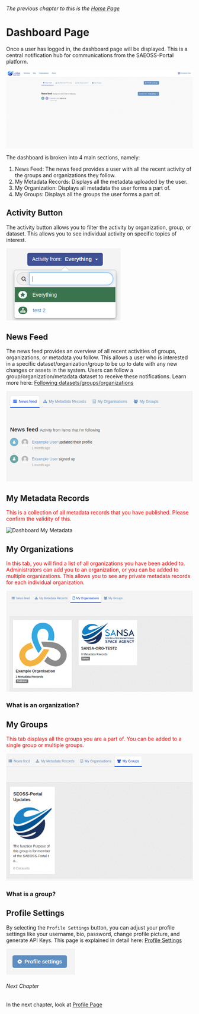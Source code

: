 ###### The previous chapter to this is the [Home Page](./home.md)

# Dashboard Page

Once a user has logged in, the dashboard page will be displayed. This is a central notification hub for communications from the SAEOSS-Portal platform.

![dashboard](./img/Dashboard.png)

The dashboard is broken into 4 main sections, namely:

   1. News Feed: The news feed provides a user with all the recent activity of the groups and organizations they follow.
   2. My Metadata Records: Displays all the metadata uploaded by the user.
   3. My Organization: Displays all metadata the user forms a part of.
   4. My Groups: Displays all the groups the user forms a part of.

## Activity Button

The activity button allows you to filter the activity by organization, group, or dataset. This allows you to see individual activity on specific topics of interest.

![Activity Button](./img/activity_button.png)

## News Feed

The news feed provides an overview of all recent activities of groups, organizations, or metadata you follow. This allows a user who is interested in a specific dataset/organization/group to be up to date with any new changes or assets in the system. Users can follow a group/organization/metadata dataset to receive these notifications. Learn more here: [Following datasets/groups/organizations](./metadata.md#following-datasets)

![News_feed](./img/news_feed.png)

## My Metadata Records

<p style="color: red;">This is a collection of all metadata records that you have published. Please confirm the validity of this.</p>

![Dashboard My Metadata]()

## My Organizations

<p style="color: red;">In this tab, you will find a list of all organizations you have been added to. Administrators can add you to an organization, or you can be added to multiple organizations. This allows you to see any private metadata records for each individual organization.</p>  

![dashboard_myorganizations](./img/dashboard_myorganisations.png)

### What is an organization?

## My Groups

<p style="color: red;">This tab displays all the groups you are a part of. You can be added to a single group or multiple groups.</p>

![dashboard_mygroups](./img/dashboard_mygroups.png)

### What is a group?

## Profile Settings

By selecting the `Profile Settings` button, you can adjust your profile settings like your username, bio, password, change profile picture, and generate API Keys. This page is explained in detail here: [Profile Settings](./profile-settings.md)

![Profile_settings](./img/profile_settings_button.png)

###### Next Chapter

In the next chapter, look at [Profile Page](./profile-page.md)
